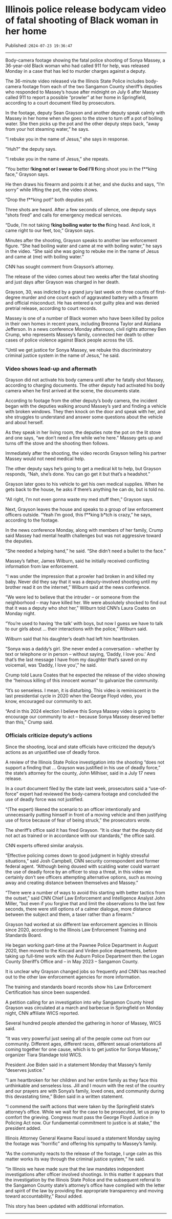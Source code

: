 # Illinois police release bodycam video of fatal shooting of Black woman in her home

Published :`2024-07-23 19:36:47`

---

Body-camera footage showing the fatal police shooting of Sonya Massey, a 36-year-old Black woman who had called 911 for help, was released Monday in a case that has led to murder charges against a deputy.

The 36-minute video released via the Illinois State Police includes body-camera footage from each of the two Sangamon County sheriff’s deputies who responded to Massey’s house after midnight on July 6 after Massey called 911 to report a possible “prowler” at her home in Springfield, according to a court document filed by prosecutors.

In the footage, deputy Sean Grayson and another deputy speak calmly with Massey in her home when she goes to the stove to turn off a pot of boiling water. She then picks up the pot and the other deputy steps back, “away from your hot steaming water,” he says.

“I rebuke you in the name of Jesus,” she says in response.

“Huh?” the deputy says.

“I rebuke you in the name of Jesus,” she repeats.

“You better f**king not or I swear to God I’ll f**king shoot you in the f**king face,” Grayson says.

He then draws his firearm and points it at her, and she ducks and says, “I’m sorry” while lifting the pot, the video shows.

“Drop the f**king pot!” both deputies yell.

Three shots are heard. After a few seconds of silence, one deputy says “shots fired” and calls for emergency medical services.

“Dude, I’m not taking f**king boiling water to the f**king head. And look, it came right to our feet, too,” Grayson says.

Minutes after the shooting, Grayson speaks to another law enforcement figure. “She had boiling water and came at me with boiling water,” he says in the video. “She said she was going to rebuke me in the name of Jesus and came at (me) with boiling water.”

CNN has sought comment from Grayson’s attorney.

The release of the video comes about two weeks after the fatal shooting and just days after Grayson was charged in her death.

Grayson, 30, was indicted by a grand jury last week on three counts of first-degree murder and one count each of aggravated battery with a firearm and official misconduct. He has entered a not guilty plea and was denied pretrial release, according to court records.

Massey is one of a number of Black women who have been killed by police in their own homes in recent years, including Breonna Taylor and Atatiana Jefferson. In a news conference Monday afternoon, civil rights attorney Ben Crump, who represents Massey’s family, connected her death to other cases of police violence against Black people across the US.

“Until we get justice for Sonya Massey, we rebuke this discriminatory criminal justice system in the name of Jesus,” he said.

### Video shows lead-up and aftermath

Grayson did not activate his body camera until after he fatally shot Massey, according to charging documents. The other deputy had activated his body camera when he first arrived at the scene, the documents state.

According to footage from the other deputy’s body camera, the incident began with the deputies walking around Massey’s yard and finding a vehicle with broken windows. They then knock on the door and speak with her, and she struggles to understand and answer some questions about the vehicle and about herself.

As they speak in her living room, the deputies note the pot on the lit stove and one says, “we don’t need a fire while we’re here.” Massey gets up and turns off the stove and the shooting then follows.

Immediately after the shooting, the video records Grayson telling his partner Massey would not need medical help.

The other deputy says he’s going to get a medical kit to help, but Grayson responds, “Nah, she’s done. You can go get it but that’s a headshot.”

Grayson later goes to his vehicle to get his own medical supplies. When he gets back to the house, he asks if there’s anything he can do, but is told no.

“All right, I’m not even gonna waste my med stuff then,” Grayson says.

Next, Grayson leaves the house and speaks to a group of law enforcement officers outside. “Yeah I’m good, this f**king b*tch is crazy,” he says, according to the footage.

In the news conference Monday, along with members of her family, Crump said Massey had mental health challenges but was not aggressive toward the deputies.

“She needed a helping hand,” he said. “She didn’t need a bullet to the face.”

Massey’s father, James Wilburn, said he initially received conflicting information from law enforcement.

“I was under the impression that a prowler had broken in and killed my baby. Never did they say that it was a deputy-involved shooting until my brother read it on the internet,” Wilburn said at the news conference.

“We were led to believe that the intruder – or someone from the neighborhood – may have killed her. We were absolutely shocked to find out that it was a deputy who shot her,” Wilburn told CNN’s Laura Coates on Monday night.

“You’re used to having ‘the talk’ with boys, but now I guess we have to talk to our girls about … their interactions with the police,” Wilburn said.

Wilburn said that his daughter’s death had left him heartbroken.

“Sonya was a daddy’s girl. She never ended a conversation – whether by text or telephone or in person – without saying, ‘Daddy, I love you.’ And that’s the last message I have from my daughter that’s saved on my voicemail, was ‘Daddy, I love you’,” he said.

Crump told Laura Coates that he expected the release of the video showing the “heinous killing of this innocent woman” to galvanize the community.

“It’s so senseless. I mean, it is disturbing. This video is reminiscent in the last presidential cycle in 2020 when the George Floyd video, you know, encouraged our community to act.

“And in this 2024 election I believe this Sonya Massey video is going to encourage our community to act – because Sonya Massey deserved better than this,” Crump said.

### Officials criticize deputy’s actions

Since the shooting, local and state officials have criticized the deputy’s actions as an unjustified use of deadly force.

A review of the Illinois State Police investigation into the shooting “does not support a finding that … Grayson was justified in his use of deadly force,” the state’s attorney for the county, John Milhiser, said in a July 17 news release.

In a court document filed by the state last week, prosecutors said a “use-of-force” expert had reviewed the body-camera footage and concluded the use of deadly force was not justified.

“(The expert) likened the scenario to an officer intentionally and unnecessarily putting himself in front of a moving vehicle and then justifying use of force because of fear of being struck,” the prosecutors wrote.

The sheriff’s office said it has fired Grayson. “It is clear that the deputy did not act as trained or in accordance with our standards,” the office said.

CNN experts offered similar analysis.

“Effective policing comes down to good judgment in highly stressful situations,” said Josh Campbell, CNN security correspondent and former federal agent. “Although being doused with scalding water could warrant the use of deadly force by an officer to stop a threat, in this video we certainly don’t see officers attempting alternative options, such as moving away and creating distance between themselves and Massey.”

“There were a number of ways to avoid this starting with better tactics from the outset,” said CNN Chief Law Enforcement and Intelligence Analyst John Miller, “but even if you forgive that and limit the observations to the last few seconds, there were still options of a calmer dialogue, more distance between the subject and them, a taser rather than a firearm.”

Grayson had worked at six different law enforcement agencies in Illinois since 2020, according to the Illinois Law Enforcement Training and Standards Board.

He began working part-time at the Pawnee Police Department in August 2020, then moved to the Kincaid and Virden police departments, before taking up full-time work with the Auburn Police Department then the Logan County Sheriff’s Office and – in May 2023 – Sangamon County.

It is unclear why Grayson changed jobs so frequently and CNN has reached out to the other law enforcement agencies for more information.

The training and standards board records show his Law Enforcement Certification has since been suspended.

A petition calling for an investigation into why Sangamon County hired Grayson was circulated at a march and barbecue in Springfield on Monday night, CNN affiliate WICS reported.

Several hundred people attended the gathering in honor of Massey, WICS said.

“It was very powerful just seeing all of the people come out from our community. Different ages, different races, different sexual orientations all coming together for one cause, which is to get justice for Sonya Massey,” organizer Tiara Standage told WICS.

President Joe Biden said in a statement Monday that Massey’s family “deserves justice.”

“I am heartbroken for her children and her entire family as they face this unthinkable and senseless loss. Jill and I mourn with the rest of the country and our prayers are with Sonya’s family, loved ones, and community during this devastating time,” Biden said in a written statement.

“I commend the swift actions that were taken by the Springfield state’s attorney’s office. While we wait for the case to be prosecuted, let us pray to comfort the grieving. Congress must pass the George Floyd Justice in Policing Act now. Our fundamental commitment to justice is at stake,” the president added.

Illinois Attorney General Kwame Raoul issued a statement Monday saying the footage was “horrific” and offering his sympathy to Massey’s family.

“As the community reacts to the release of the footage, I urge calm as this matter works its way through the criminal justice system,” he said.

“In Illinois we have made sure that the law mandates independent investigations after officer involved shootings. In this matter it appears that the investigation by the Illinois State Police and the subsequent referral to the Sangamon County state’s attorney’s office have complied with the letter and spirit of the law by providing the appropriate transparency and moving toward accountability,” Raoul added.

This story has been updated with additional information.

---

